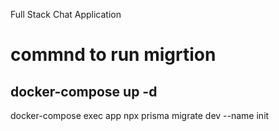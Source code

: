 Full Stack Chat Application

# commnd to run migrtion 
## docker-compose up -d
docker-compose exec app npx prisma migrate dev --name init